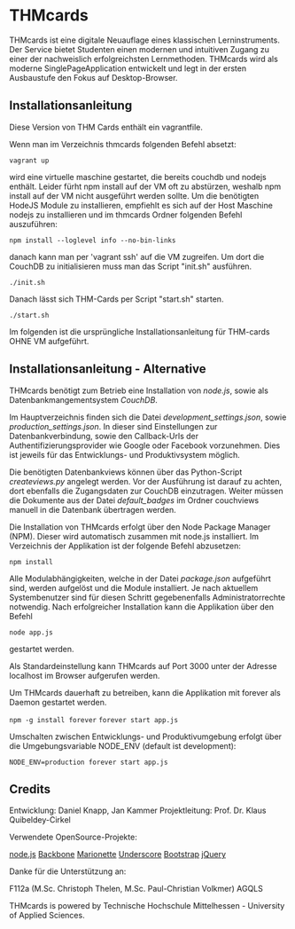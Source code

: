 THMcards
====================

THMcards ist eine digitale Neuauflage eines klassischen Lerninstruments. Der Service bietet Studenten einen modernen und intuitiven Zugang zu einer der nachweislich erfolgreichsten Lernmethoden. THMcards wird als moderne Single­Page­Application entwickelt und legt in der ersten Ausbaustufe den Fokus auf Desktop­-Browser.

Installationsanleitung
----------------------

Diese Version von THM Cards enthält ein vagrantfile.

Wenn man im Verzeichnis thmcards folgenden Befehl absetzt:

`vagrant up`

wird eine virtuelle maschine gestartet, die bereits couchdb und nodejs enthält.
Leider fürht npm install auf der VM oft zu abstürzen, weshalb npm install auf der VM nicht ausgeführt werden sollte. Um die benötigten HodeJS Module zu installieren, empfiehlt es sich auf der Host Maschine nodejs zu installieren und im thmcards Ordner folgenden Befehl auszuführen:

`npm install --loglevel info --no-bin-links`

danach kann man per 'vagrant ssh' auf die VM zugreifen. Um dort die CouchDB zu initialisieren muss man das Script "init.sh" ausführen.

`./init.sh`

Danach lässt sich THM-Cards per Script "start.sh" starten.

`./start.sh`


Im folgenden ist die ursprüngliche Installationsanleitung für THM-cards OHNE VM aufgeführt.

Installationsanleitung - Alternative
----------------------

THMcards benötigt zum Betrieb eine Installation von *node.js*, sowie als Datenbankmangementsystem *CouchDB*.

Im Hauptverzeichnis finden sich die Datei *development_settings.json*, sowie *production_settings.json*. In dieser sind Einstellungen zur Datenbankverbindung, sowie den Callback-Urls der Authentifizierungsprovider wie Google oder Facebook vorzunehmen. Dies ist jeweils für das Entwicklungs- und Produktivsystem möglich.

Die benötigten Datenbankviews können über das Python-Script *createviews.py* angelegt werden. Vor der Ausführung ist darauf zu achten, dort ebenfalls die Zugangsdaten zur CouchDB einzutragen. Weiter müssen die Dokumente aus der Datei *default_badges* im Ordner couchviews manuell in die Datenbank übertragen werden.

Die Installation von THMcards erfolgt über den Node Package Manager (NPM). Dieser wird automatisch zusammen mit node.js installiert. Im Verzeichnis der Applikation ist der folgende Befehl abzusetzen:

`npm install`

Alle Modulabhängigkeiten, welche in der Datei *package.json* aufgeführt sind, werden aufgelöst und die Module installiert. Je nach aktuellem Systembenutzer sind für diesen Schritt gegebenenfalls Administratorrechte notwendig.
Nach erfolgreicher Installation kann die Applikation über den Befehl

`node app.js`

gestartet werden.

Als Standardeinstellung kann THMcards auf Port 3000 unter der Adresse localhost im Browser aufgerufen werden.

Um THMcards dauerhaft zu betreiben, kann die Applikation mit forever als Daemon gestartet werden.

`npm -g install forever`
`forever start app.js`


Umschalten zwischen Entwicklungs- und Produktivumgebung erfolgt über die Umgebungsvariable NODE_ENV (default ist development):

`NODE_ENV=production forever start app.js`



Credits
---------------------

Entwicklung: Daniel Knapp, Jan Kammer
Projektleitung: Prof. Dr. Klaus Quibeldey-Cirkel

Verwendete OpenSource-Projekte:

[node.js](http://nodejs.org)
[Backbone](http://backbonejs.org)
[Marionette](http://marionettejs.com)
[Underscore](http://underscorejs.org)
[Bootstrap](http://getbootstrap.com)
[jQuery](http://jquery.com)

Danke für die Unterstützung an:

F112a (M.Sc. Christoph Thelen, M.Sc. Paul-Christian Volkmer)
AGQLS

THMcards is powered by Technische Hochschule Mittelhessen - University of Applied Sciences.